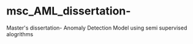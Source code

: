 # msc_AML_dissertation-
Master's dissertation- Anomaly Detection Model  using semi supervised alogrithms
